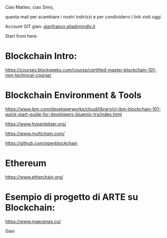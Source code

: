 Ciao Matteo, ciao Simo,

 

questa mail per scambiare i nostri indirizzi e per condividervi i link visti oggi.

 

Account GIT gian: gianfranco.elia@mindly.it

 

Start from here:

 

# Blockchain Intro:

https://courses.blockgeeks.com/course/certified-master-blockchain-101-non-technical-course/

 

# Blockchain Environment & Tools

https://www.ibm.com/developerworks/cloud/library/cl-ibm-blockchain-101-quick-start-guide-for-developers-bluemix-trs/index.html

https://www.hyperledger.org/

https://www.multichain.com/

https://github.com/openblockchain

 

# Ethereum

https://www.etherchain.org/

 

 

# Esempio di progetto di ARTE su Blockchain:

https://www.maecenas.co/

 

Gian
